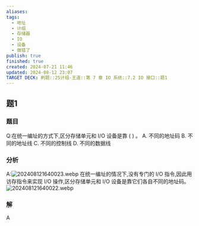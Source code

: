 ```yaml
---
aliases: 
tags:
  - 地址
  - 计组
  - 存储器
  - IO
  - 设备
  - 做错了
publish: true
finished: true
created: 2024-07-21 11:46
updated: 2024-08-12 23:07
TARGET DECK: 刷题::25计组-王道::第 7 章 IO 系统::7.2 IO 接口::题1
---
```


## 题1
### 题目
Q:在统一编址的方式下,区分存储单元和 $\mathrm{I}/\mathrm{O}$ 设备是靠 ( ) 。
A. 不同的地址码 B. 不同的地址线
C. 不同的控制线 D. 不同的数据线
### 分析
A:![202408121640023.webp](https://img.hwenyi.live/202408121640023.webp)
在统一编址的情况下,没有专门的 I/O 指令,因此用访存指令来实现 I/O 操作,区分存储单元和 I/O 设备是靠它们各自不同的地址码。
![202408121640022.webp](https://img.hwenyi.live/202408121640022.webp)
### 解
A

